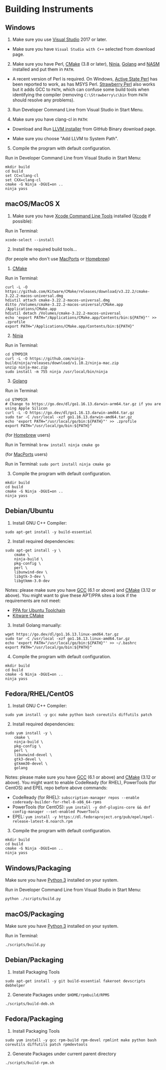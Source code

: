# Building Instruments

## Windows

1. Make sure you use [Visual Studio][visualstudio] 2017 or later.

  * Make sure you have `Visual Studio with C++` selected from download page.

2. Make sure you have Perl, [CMake] (3.8 or later), [Ninja], [Golang] and [NASM] installed and put them in `PATH`.

  * A recent version of Perl is required.
    On Windows, [Active State Perl](http://www.activestate.com/activeperl/) has been reported to work, as has MSYS Perl.
    [Strawberry Perl](http://strawberryperl.com/) also works but it adds GCC to `PATH`,
    which can confuse some build tools when identifying the compiler
    (removing `C:\Strawberry\c\bin` from `PATH` should resolve any problems).

3. Run Developer Command Line from Visual Studio in Start Menu.

4. Make sure you have clang-cl in `PATH`:

  * Download and Run [LLVM installer][llvm-win64] from GitHub Binary download page.

  * Make sure you choose "Add LLVM to System Path".

5. Compile the program with default configuration.

Run in Developer Command Line from Visual Studio in Start Menu:
```
mkdir build
cd build
set CC=clang-cl
set CXX=clang-cl
cmake -G Ninja -DGUI=on ..
ninja yass
```

## macOS/MacOS X

1. Make sure you have [Xcode Command Line Tools][xcode-commandline] installed ([Xcode] if possible):

Run in Terminal:
```
xcode-select --install
```
2. Install the required build tools...

(for people who don't use [MacPorts] or [Homebrew])

1. [CMake]

Run in Terminal:
```
curl -L -O https://github.com/Kitware/CMake/releases/download/v3.22.2/cmake-3.22.2-macos-universal.dmg
hdiutil attach cmake-3.22.2-macos-universal.dmg
ditto /Volumes/cmake-3.22.2-macos-universal/CMake.app /Applications/CMake.app
hdiutil detach /Volumes/cmake-3.22.2-macos-universal
echo 'export PATH="/Applications/CMake.app/Contents/bin:${PATH}"' >> .zprofile
export PATH="/Applications/CMake.app/Contents/bin:${PATH}"
```
2. [Ninja]

Run in Terminal:
```
cd $TMPDIR
curl -L -O https://github.com/ninja-build/ninja/releases/download/v1.10.2/ninja-mac.zip
unzip ninja-mac.zip
sudo install -m 755 ninja /usr/local/bin/ninja
```
3. [Golang]

Run in Terminal:
```
cd $TMPDIR
# Change to https://go.dev/dl/go1.16.13.darwin-arm64.tar.gz if you are using Apple Silicon
curl -L -O https://go.dev/dl/go1.16.13.darwin-amd64.tar.gz
sudo tar -C /usr/local -xzf go1.16.13.darwin-amd64.tar.gz
echo 'export PATH="/usr/local/go/bin:${PATH}"' >> .zprofile
export PATH="/usr/local/go/bin:${PATH}"
```

(for [Homebrew] users)

Run in Terminal: ``brew install ninja cmake go``

(for [MacPorts] users)

Run in Terminal: ``sudo port install ninja cmake go``

3. Compile the program with default configuration.
```
mkdir build
cd build
cmake -G Ninja -DGUI=on ..
ninja yass
```


## Debian/Ubuntu
1. Install GNU C++ Compiler:
```
sudo apt-get install -y build-essential
```
2. Install required dependencies:
```
sudo apt-get install -y \
    cmake \
    ninja-build \
    pkg-config \
    perl \
    libunwind-dev \
    libgtk-3-dev \
    libgtkmm-3.0-dev
```

Notes: please make sure you have [GCC] (6.1 or above) and [CMake] (3.12 or above).
  You might want to give these APT/PPA sites a look if the requirements are not meet:

* [PPA for Ubuntu Toolchain](https://launchpad.net/~ubuntu-toolchain-r/+archive/ubuntu/test)
* [Kitware CMake](https://apt.kitware.com/)

3. Install Golang manually:
```
wget https://go.dev/dl/go1.16.13.linux-amd64.tar.gz
sudo tar -C /usr/local -xzf go1.16.13.linux-amd64.tar.gz
echo 'export PATH="/usr/local/go/bin:${PATH}"' >> ~/.bashrc
export PATH="/usr/local/go/bin:${PATH}"
```
4. Compile the program with default configuration.
```
mkdir build
cd build
cmake -G Ninja -DGUI=on ..
ninja yass
```

## Fedora/RHEL/CentOS
1. Install GNU C++ Compiler:
```
sudo yum install -y gcc make python bash coreutils diffutils patch
```
2. Install required dependencies:
```
sudo yum install -y \
    cmake \
    ninja-build \
    pkg-config \
    perl \
    libunwind-devel \
    gtk3-devel \
    gtkmm30-devel \
    golang
```

Notes: please make sure you have [GCC] (6.1 or above) and [CMake] (3.12 or above).
  You might want to enable CodeReady (for RHEL), PowerTools (for CentOS) and EPEL repo before above commands:

* CodeReady (for RHEL): `subscription-manager repos --enable codeready-builder-for-rhel-8-x86_64-rpms`
* PowerTools (for CentOS): `yum install -y dnf-plugins-core && dnf config-manager --set-enabled PowerTools`
* EPEL: `yum install -y https://dl.fedoraproject.org/pub/epel/epel-release-latest-8.noarch.rpm`

3. Compile the program with default configuration.
```
mkdir build
cd build
cmake -G Ninja -DGUI=on ..
ninja yass
```


## Windows/Packaging

Make sure you have [Python 3][python-windows] installed on your system.

Run in Developer Command Line from Visual Studio in Start Menu:
```
python ./scripts/build.py
```

## macOS/Packaging

Make sure you have [Python 3][python-macos] installed on your system.

Run in Terminal:
```
./scripts/build.py
```

## Debian/Packaging

1. Install Packaging Tools
```
sudo apt-get install -y git build-essential fakeroot devscripts debhelper
```

2. Generate Packages under `$HOME/rpmbuild/RPMS`
```
./scripts/build-deb.sh
```

## Fedora/Packaging

1. Install Packaging Tools
```
sudo yum install -y gcc rpm-build rpm-devel rpmlint make python bash coreutils diffutils patch rpmdevtools
```

2. Generate Packages under current parent directory
```
./scripts/build-rpm.sh
```

[visualstudio]: https://visualstudio.microsoft.com/downloads/
[Perl]: https://www.perl.org/get.html
[CMake]: https://cmake.org/download/
[Ninja]: https://ninja-build.org/
[Golang]: https://go.dev/dl/
[GCC]: https://gcc.gnu.org/
[NASM]: https://www.nasm.us/
[xcode-commandline]: https://developer.apple.com/download/more/
[Xcode]: https://apps.apple.com/us/app/xcode/id497799835?mt=12
[vcpkg]: https://github.com/microsoft/vcpkg
[MacPorts]: https://www.macports.org/install.php
[HomeBrew]: https://docs.brew.sh/Installation
[python]: https://www.python.org/downloads/
[python-windows]: https://www.python.org/downloads/windows/
[python-macos]: https://www.python.org/downloads/macos/
[llvm-win64]: https://github.com/llvm/llvm-project/releases/download/llvmorg-13.0.1/LLVM-13.0.1-win64.exe
